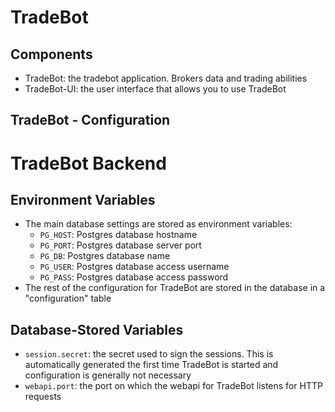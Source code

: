 # TradeBot

## Components

- TradeBot: the tradebot application. Brokers data and trading abilities
- TradeBot-UI: the user interface that allows you to use TradeBot

## TradeBot - Configuration

# TradeBot Backend

## Environment Variables

- The main database settings are stored as environment variables:
	- `PG_HOST`: Postgres database hostname
	- `PG_PORT`: Postgres database server port
	- `PG_DB`: Postgres database name
	- `PG_USER`: Postgres database access username
	- `PG_PASS`: Postgres database access password
- The rest of the configuration for TradeBot are stored in the database in a "configuration" table

## Database-Stored Variables

- `session.secret`: the secret used to sign the sessions. This is automatically generated the first time TradeBot is started and configuration is generally not necessary
- `webapi.port`: the port on which the webapi for TradeBot listens for HTTP requests
